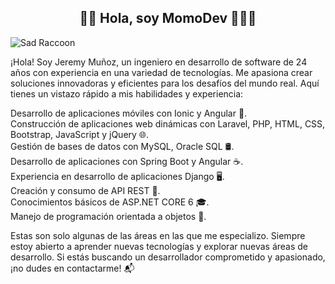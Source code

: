 <section style="max-width: 600px; margin: 0 auto;">
  <h2 align="center">👨‍💻 Hola, soy MomoDev 👋✨🚀</h2>
  <img src="https://cdn.leonardo.ai/users/40344ce2-26b2-4ac4-9a5c-2672816e4111/generations/e295c5cf-885c-4d05-acad-12344c4fa929/Default_Sad_raccoon_looking_down_animation_style_Studio_Ghibli_0.jpg" alt="Sad Raccoon" style="display: block; margin: 0 auto;">
  <p>
    ¡Hola! Soy Jeremy Muñoz, un ingeniero en desarrollo de software de 24 años con experiencia en una variedad de tecnologías. Me apasiona crear soluciones innovadoras y eficientes para los desafíos del mundo real. Aquí tienes un vistazo rápido a mis habilidades y experiencia:
  </p>
  <ul style="list-style-type: none; padding: 0; text-align: left;">
    <li>Desarrollo de aplicaciones móviles con Ionic y Angular 📱.</li>
    <li>Construcción de aplicaciones web dinámicas con Laravel, PHP, HTML, CSS, Bootstrap, JavaScript y jQuery 🌐.</li>
    <li>Gestión de bases de datos con MySQL, Oracle SQL 🛢️.</li>
    <li>Desarrollo de aplicaciones con Spring Boot y Angular ☕.</li>
    <li>Experiencia en desarrollo de aplicaciones Django 🖥️.</li>
    <li>Creación y consumo de API REST 🔄.</li>
    <li>Conocimientos básicos de ASP.NET CORE 6 🎓.</li>
    <li>Manejo de programación orientada a objetos 🔄.</li>
  </ul>
  <p>
    Estas son solo algunas de las áreas en las que me especializo. Siempre estoy abierto a aprender nuevas tecnologías y explorar nuevas áreas de desarrollo. Si estás buscando un desarrollador comprometido y apasionado, ¡no dudes en contactarme! 📬
  </p>
</section>

